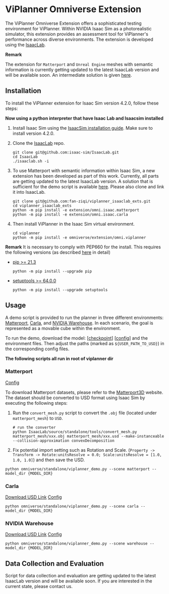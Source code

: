 # ViPlanner Omniverse Extension

The ViPlanner Omniverse Extension offers a sophisticated testing environment for ViPlanner.
Within NVIDIA Isaac Sim as a photorealistic simulator, this extension provides an assessment tool for ViPlanner's performance across diverse environments.
The extension is developed using the [IsaacLab](https://isaac-sim.github.io/IsaacLab/).

**Remark**

The extension for `Matterport` and `Unreal Engine` meshes with semantic information is currently getting updated to the latest IsaacLab version and will be available soon. An intermediate solution is given [here](https://github.com/fan-ziqi/viplanner_isaaclab_exts).

## Installation

To install the ViPlanner extension for Isaac Sim version 4.2.0, follow these steps:

**Now using a python interpreter that have Isaac Lab and Isaacsim installed**

1. Install Isaac Sim using the [IsaacSim installation guide](https://docs.omniverse.nvidia.com/isaacsim/latest/installation/install_workstation.html). Make sure to install version 4.2.0.

2. Clone the [IsaacLab](https://github.com/isaac-sim/IsaacLab) repo.

    ```
    git clone git@github.com:isaac-sim/IsaacLab.git
    cd IsaacLab
    ./isaaclab.sh -i
    ```

3. To use Matterport with semantic information within Isaac Sim, a new extension has been developed as part of this work. Currently, all parts are getting updated to the latest IsaacLab version. A solution that is sufficient for the demo script is available [here](https://github.com/fan-ziqi/viplanner_isaaclab_exts). Please also clone and link it into IsaacLab.

    ```
    git clone git@github.com:fan-ziqi/viplanner_isaaclab_exts.git
    cd viplanner_isaaclab_exts
    python -m pip install -e extension/omni.isaac.matterport
    python -m pip install -e extension/omni.isaac.carla
    ```

4. Then install ViPlanner in the Isaac Sim virtual environment.

    ```
    cd viplanner
    python -m pip install -e omniverse/extension/omni.viplanner
    ```

**Remark**
It is necessary to comply with PEP660 for the install. This requires the following versions (as described [here](https://stackoverflow.com/questions/69711606/how-to-install-a-package-using-pip-in-editable-mode-with-pyproject-toml) in detail)
- [pip >= 21.3](https://pip.pypa.io/en/stable/news/#v21-3)
	```
  python -m pip install --upgrade pip
  ```
- [setuptools >= 64.0.0](https://github.com/pypa/setuptools/blob/main/CHANGES.rst#v6400)
	```
  python -m pip install --upgrade setuptools
  ```

## Usage

A demo script is provided to run the planner in three different environments: [Matterport](https://niessner.github.io/Matterport/), [Carla](https://carla.org//), and [NVIDIA Warehouse](https://docs.omniverse.nvidia.com/isaacsim/latest/features/environment_setup/assets/usd_assets_environments.html#warehouse).
In each scenario, the goal is represented as a movable cube within the environment.

To run the demo, download the model: [[checkpoint](https://drive.google.com/file/d/1PY7XBkyIGESjdh1cMSiJgwwaIT0WaxIc/view?usp=sharing)] [[config](https://drive.google.com/file/d/1r1yhNQAJnjpn9-xpAQWGaQedwma5zokr/view?usp=sharing)] and the environment files. Then adjust the paths (marked as `${USER_PATH_TO_USD}`) in the corresponding config files.

**The following scripts all run in root of viplanner dir**

### Matterport
[Config](./extension/omni.viplanner/omni/viplanner/config/matterport_cfg.py)

To download Matterport datasets, please refer to the [Matterport3D](https://niessner.github.io/Matterport/) website. The dataset should be converted to USD format using Isaac Sim by executing the following steps:
1. Run the `convert_mesh.py` script to convert the `.obj` file (located under `matterport_mesh`) to `USD`.
   ```
   # run the converter
   python IsaacLab/source/standalone/tools/convert_mesh.py matterport_mesh/xxx.obj matterport_mesh/xxx.usd --make-instanceable --collision-approximation convexDecomposition
   ```
2. Fix potential import setting such as Rotation and Scale. (`Property -> Transform -> Rotate:unitsResolve = 0.0; Scale:unitsResolve = [1.0, 1.0, 1.0]`) and then save the USD.

```
python omniverse/standalone/viplanner_demo.py --scene matterport --model_dir {MODEL_DIR}
```

### Carla
[Download USD Link](https://drive.google.com/file/d/1wZVKf2W0bSmP1Wm2w1XgftzSBx0UR1RK/view?usp=sharing) [Config](./extension/omni.viplanner/omni/viplanner/config/carla_cfg.py)


```
python omniverse/standalone/viplanner_demo.py --scene carla --model_dir {MODEL_DIR}
```

### NVIDIA Warehouse
[Download USD Link](https://drive.google.com/file/d/1QXxuak-1ZmgKkxhE0EGfDydApVr6LrsF/view?usp=sharing) [Config](./extension/omni.viplanner/omni/viplanner/config/warehouse_cfg.py)

```
python omniverse/standalone/viplanner_demo.py --scene warehouse --model_dir {MODEL_DIR}
```

## Data Collection and Evaluation

Script for data collection and evaluation are getting updated to the latest IsaacLab version and will be available soon. If you are interested in the current state, please contact us.
